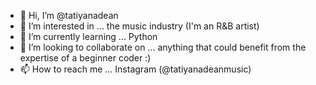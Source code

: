 - 👋 Hi, I’m @tatiyanadean
- 👀 I’m interested in ... the music industry (I'm an R&B artist)
- 🌱 I’m currently learning ... Python
- 💞️ I’m looking to collaborate on ... anything that could benefit from the expertise of a beginner coder :)
- 📫 How to reach me ... Instagram (@tatiyanadeanmusic)

<!---
tatiyanadean/tatiyanadean is a ✨ special ✨ repository because its `README.md` (this file) appears on your GitHub profile.
You can click the Preview link to take a look at your changes.
--->
